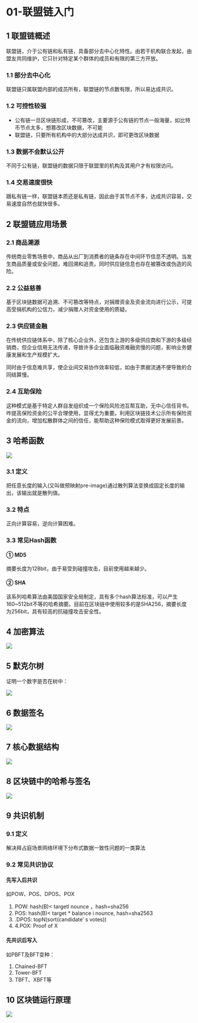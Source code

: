 # 01-联盟链入门

## 1 联盟链概述

联盟链，介于公有链和私有链，具备部分去中心化特性。由若干机构联合发起，由盟友共同维护，它只针对特定某个群体的成员和有限的第三方开放。

### 1.1 部分去中心化

联盟链只属联盟内部的成员所有，联盟链的节点数有限，所以易达成共识。

### 1.2 可控性较强

- 公有链一旦区块链形成，不可篡改，主要源于公有链的节点一般海量，如比特币节点太多，想篡改区块数据，不可能
- 联盟链，只要所有机构中的大部分达成共识，即可更改区块数据

### 1.3 数据不会默认公开

不同于公有链，联盟链的数据只限于联盟里的机构及其用户才有权限访问。

### 1.4 交易速度很快

跟私有链一样，联盟链本质还是私有链，因此由于其节点不多，达成共识容易，交易速度自然也就快很多。

## 2 联盟链应用场景

### 2.1 商品溯源

传统商业零售场景中，商品从出厂到消费者的链条存在中间环节信息不透明。当发生商品质量或安全问题，难回溯和追责。同时供应链信息也存在被篡改或伪造的风险。

### 2.2 公益慈善

基于区块链数据可追溯、不可篡改等特点，对捐赠资金及资金流向进行公示，可提高受捐机构的公信力，减少捐赠人对资金使用的质疑。

### 2.3 供应链金融

在传统供应链体系中，除了核心企业外，还包含上游的多级供应商和下游的多级经销商，但企业信用无法传递，导致许多企业面临融资难融资慢的问题，影响业务健康发展和生产规模扩大。

同时由于信息难共享，使企业间交易协作效率较低，如由于票据流通不便导致的合同结算慢。

### 2.4 互助保险

这种模式是基于特定人群自发组织成一个保险风险池互帮互助，无中心信任背书。咋提高保险资金的公平合理使用，显得尤为重要。利用区块链技术公示所有保险资金的流向，增加松散群体之间的信任，能帮助这种保险模式取得更好发展前景。

## 3 哈希函数



![](https://my-img.javaedge.com.cn/javaedge-blog/2024/05/5e84221c5bbc6035b530750d40075d9f.png)

### 3.1 定义

把任意长度的输入(又叫做预映射pre-image)通过散列算法变换成固定长度的输出，该输出就是散列值。

### 3.2 特点

正向计算容易，逆向计算困难。

### 3.3 常见Hash函数

#### ① MD5

摘要长度为128bit，由于易受到碰撞攻击，目前使用越来越少。

#### ② SHA

该系列哈希算法由美国国家安全局制定，具有多个hash算法标准，可以产生160~512bit不等的哈希摘要。目前在区块链中使用较多的是SHA256，摘要长度为256bit，具有较高的抗碰撞攻击安全性。

## 4 加密算法



![](https://my-img.javaedge.com.cn/javaedge-blog/2024/05/4dae6e40da3c1578f9324a73b85ea543.png)

## 5 默克尔树

证明一个数字是否在树中：

![](https://my-img.javaedge.com.cn/javaedge-blog/2024/05/3803b9e605c25741cc269588f6d59c95.png)

## 6 数据签名



![](/Users/javaedge/Downloads/IDEAProjects/java-edge-master/assets/a77368961a0c4c42b2da0d870ab37682.png)

## 7 核心数据结构



![](https://my-img.javaedge.com.cn/javaedge-blog/2024/05/246c25728ff60e2c6c2b58f239b51501.png)

## 8 区块链中的哈希与签名



![](https://my-img.javaedge.com.cn/javaedge-blog/2024/05/2df80439b74a649740912e61c995438a.png)

## 9 共识机制

### 9.1 定义

解决拜占庭场景网络环境下分布式数据一致性问题的一类算法

### 9.2 常见共识协议

#### 先写入后共识

如POW、POS、DPOS、POX

1. POW: hash(B)< targetl nounce ，hash=sha256
2. POS: hash(B)< target * balance i nounce, hash=sha2563
3. .DPOS: topN(sort(candidate’ s votes))
4. 4.POX: Proof of X

#### 先共识后写入

如PBFT及BFT变种：

1. Chained-BFT
2. Tower-BFT
3. TBFT、XBFT等

## 10 区块链运行原理



![](https://my-img.javaedge.com.cn/javaedge-blog/2024/05/4218b98d5abff680b40f40326ef4fbcb.png)